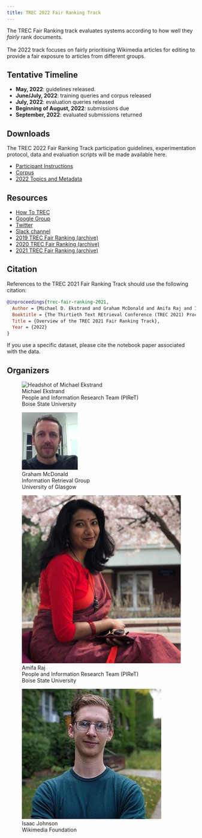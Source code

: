 ```yaml
---
title: TREC 2022 Fair Ranking Track
---
```


The TREC Fair Ranking track evaluates systems according to how well they *fairly* rank documents.<br><br> 
The 2022 track focuses on fairly prioritising Wikimedia articles for editing to provide a fair exposure to articles from different groups.

## Tentative Timeline

- **May, 2022**: guidelines released.
- **June/July, 2022**: training queries and corpus released
- **July, 2022**: evaluation queries released
- **Beginning of August, 2022**: submissions due
- **September, 2022**: evaluated submissions returned

## Downloads

The TREC 2022 Fair Ranking Track participation guidelines, experimentation protocol, data and evaluation scripts will be made available here.

- [Participant Instructions](docs/Fair_Ranking_2022_Participant_Instructions.pdf)
- [Corpus](https://data.boisestate.edu/library/Ekstrand/TRECFairRanking/corpus/)
- [2022 Topics and Metadata](https://data.boisestate.edu/library/Ekstrand/TRECFairRanking/2022/)

## Resources

- [How To TREC](how-to-trec) 
- [Google Group](https://groups.google.com/d/forum/fair-trec)
- [Twitter](https://twitter.com/fairtrec) 
- [Slack channel](https://trectalk.slack.com/archives/GRR5YB0V6)
- [2019 TREC Fair Ranking (archive)](2019/index.html) 
- [2020 TREC Fair Ranking (archive)](2020/index.html)
- [2021 TREC Fair Ranking (archive)](2021/index.md)

## Citation

References to the TREC 2021 Fair Ranking Track should use the following citation:

```bibtex
@inproceedings{trec-fair-ranking-2021,
  Author = {Michael D. Ekstrand and Graham McDonald and Amifa Raj and Isaac Johnson},
  Booktitle = {The Thirtieth Text REtrieval Conference (TREC 2021) Proceedings},
  Title = {Overview of the TREC 2021 Fair Ranking Track},
  Year = {2022}
}
```

If you use a specific dataset, please cite the notebook paper associated with the data.

<section class=organizers>
  <h2>Organizers</h2>

  <figure class=organizer>
    <img src="images/michael-blue-head.jpg" alt="Headshot of Michael Ekstrand">
    <figcaption>Michael Ekstrand<br>
      <span class=affil>People and Information Research Team (PIReT)</span><br>
      <span class=affil>Boise State University</span></figcaption>
  </figure>

  <figure class=organizer>
    <img src="images/graham.mcdonald.jpg" alt="Headshot of Graham McDonald">
    <figcaption>Graham McDonald<br>
      <span class=affil>Information Retrieval Group</span><br>
      <span class=affil>University of Glasgow</span></figcaption>
  </figure>


  <figure class=organizer>
    <img src="images/Amifa-Raj.jpg" alt="Headshot of Amifa Raj">
    <figcaption>Amifa Raj<br>
      <span class=affil>People and Information Research Team (PIReT)</span><br>
      <span class=affil>Boise State University</span></figcaption>
  </figure>


  <figure class=organizer>
    <img src="images/Isaac_Johnson-headshot.jpg" alt="Headshot of Isaac Johnson">
    <figcaption>Isaac Johnson<br>
      <span class=affil>Wikimedia Foundation</span></figcaption>
  </figure>

</section>
